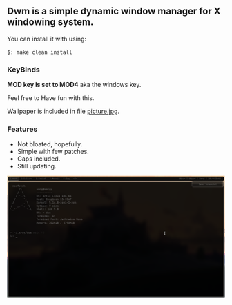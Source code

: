 ## Dwm is a simple dynamic window manager for X windowing system.  
You can install it with using:

```shell
$: make clean install
```

### KeyBinds 
**MOD key is set to MOD4** aka the windows key.

Feel free to Have fun with this.

Wallpaper is included in file [picture.jpg](https://github.com/AvishekPD/dwm/blob/main/picture.jpg).

### Features 
- Not bloated, hopefully.
- Simple with few patches.
- Gaps included.
- Still updating.

<p alight="center">
	<img width="1366"
	alt="preview"
	src="./preview.jpg">
</p>
